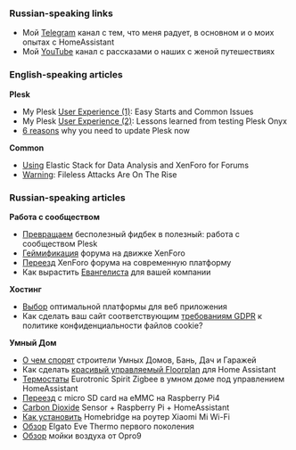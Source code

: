 ### Russian-speaking links

- Мой [Telegram](https://t.me/pavukstales) канал с тем, что меня радует, в основном и о моих опытах с HomeAssistant
- Mой [YouTube](https://www.youtube.com/channel/UC7EHHTNY06z_kItxECNLbFw) канал с рассказами о наших с женой путешествиях

### English-speaking articles

**Plesk**
- My Plesk [User Experience (1)](https://www.plesk.com/blog/product-technology/my-plesk-user-experience-1-easy-starts-common-issues/): Easy Starts and Common Issues
- My Plesk [User Experience (2)](https://www.plesk.com/blog/product-technology/my-plesk-user-experience-2-lessons-learned-testing-plesk-onyx/): Lessons learned from testing Plesk Onyx
- [6 reasons](https://www.plesk.com/blog/product-technology/six-reasons-why-update-plesk/) why you need to update Plesk now

**Common**
- [Using](https://www.plesk.com/blog/product-technology/elasticstack-data-analysis-xenforo-forums/) Elastic Stack for Data Analysis and XenForo for Forums
- [Warning](https://www.plesk.com/blog/security-alerts/fileless-attacks-rising/): Fileless Attacks Are On The Rise

### Russian-speaking articles

**Работа с сообществом**
- [Превращаем](https://habr.com/ru/company/parallels/blog/252151/) бесполезный фидбек в полезный: работа с сообществом Plesk
- [Геймификация](https://habr.com/ru/company/plesk/blog/313732/) форума на движке XenForo
- [Переезд](https://habr.com/ru/company/plesk/blog/326636/) XenForo форума на современную платформу
- Как вырастить [Евангелиста](https://habr.com/ru/company/plesk/blog/457820/) для вашей компании

**Хостинг**
- [Выбор](https://habr.com/ru/company/plesk/blog/548302/) оптимальной платформы для веб приложения
- Как сделать ваш сайт соответствующим [требованиям GDPR](https://habr.com/ru/company/plesk/blog/679474/) к политике конфиденциальности файлов cookie?

**Умный Дом**
- [О чем спорят](https://habr.com/ru/company/plesk/blog/553510/) строители Умных Домов, Бань, Дач и Гаражей
- Как сделать [красивый управляемый Floorplan](https://sprut.ai/client/article/2720) для Home Assistant
- [Термостаты](https://sprut.ai/client/article/2719) Eurotronic Spirit Zigbee в умном доме под управлением HomeAssistant
- [Переезд](https://sprut.ai/client/article/2178) с micro SD card на eMMC на Raspberry Pi4
- [Carbon Dioxide](https://sprut.ai/client/article/2172) Sensor + Raspberry Pi + HomeAssistant
- [Как установить](https://sprut.ai/client/article/1935) Homebridge на роутер Xiaomi Mi Wi-Fi
- [Обзор](https://sprut.ai/client/article/1648) Elgato Eve Thermo первого поколения
- [Обзор](https://sprut.ai/client/article/1627) мойки воздуха от Opro9